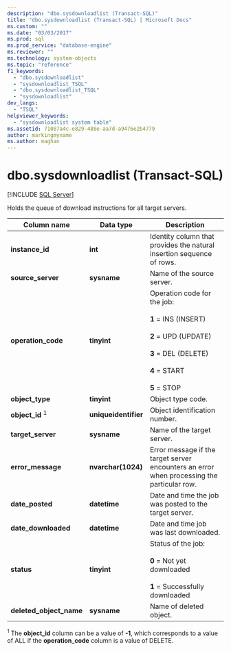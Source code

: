 ```yaml
---
description: "dbo.sysdownloadlist (Transact-SQL)"
title: "dbo.sysdownloadlist (Transact-SQL) | Microsoft Docs"
ms.custom: ""
ms.date: "03/03/2017"
ms.prod: sql
ms.prod_service: "database-engine"
ms.reviewer: ""
ms.technology: system-objects
ms.topic: "reference"
f1_keywords: 
  - "dbo.sysdownloadlist"
  - "sysdownloadlist_TSQL"
  - "dbo.sysdownloadlist_TSQL"
  - "sysdownloadlist"
dev_langs: 
  - "TSQL"
helpviewer_keywords: 
  - "sysdownloadlist system table"
ms.assetid: 71087a4c-e829-488e-aa7d-a9476e2b4779
author: markingmyname
ms.author: maghan
---
```

# dbo.sysdownloadlist (Transact-SQL)
[!INCLUDE [SQL Server](../../includes/applies-to-version/sqlserver.md)]

  Holds the queue of download instructions for all target servers.  
  
|Column name|Data type|Description|  
|-----------------|---------------|-----------------|  
|**instance_id**|**int**|Identity column that provides the natural insertion sequence of rows.|  
|**source_server**|**sysname**|Name of the source server.|  
|**operation_code**|**tinyint**|Operation code for the job:<br /><br /> **1** = INS (INSERT)<br /><br /> **2** = UPD (UPDATE)<br /><br /> **3** = DEL (DELETE)<br /><br /> **4** = START<br /><br /> **5** = STOP|  
|**object_type**|**tinyint**|Object type code.|  
|**object_id** <sup>1</sup>|**uniqueidentifier**|Object identification number.|  
|**target_server**|**sysname**|Name of the target server.|  
|**error_message**|**nvarchar(1024)**|Error message if the target server encounters an error when processing the particular row.|  
|**date_posted**|**datetime**|Date and time the job was posted to the target server.|  
|**date_downloaded**|**datetime**|Date and time job was last downloaded.|  
|**status**|**tinyint**|Status of the job:<br /><br /> **0** = Not yet downloaded<br /><br /> **1** = Successfully downloaded|  
|**deleted_object_name**|**sysname**|Name of deleted object.|  
  
 <sup>1</sup> The **object_id** column can be a value of **-1**, which corresponds to a value of ALL if the **operation_code** column is a value of DELETE.  
  
  
